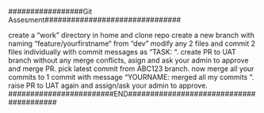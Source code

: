 #################Git Assesment###############################

create a “work” directory in home and clone repo
create a new branch with naming “feature/yourfirstname“ from “dev”
modify any 2 files and commit 2 files individually with commit messages as “TASK: “.
create PR to UAT branch without any merge conflicts, asign and ask your admin to approve and merge PR.
pick latest commit from ABC123 branch.
now merge all your commits to 1 commit with message “YOURNAME: merged all my commits “.
raise PR to UAT again and assign/ask your admin to approve. ########################END########################################
